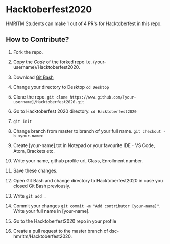 # Hacktoberfest2020
HMRITM Students can make 1 out of 4 PR's for Hacktoberfest in this repo.

## How to Contribute?
1. Fork the repo.
2. Copy the _Code_ of the forked repo i.e. (your-username)/Hacktoberfest2020.
3. Download [Git Bash](https://git-scm.com/downloads)
4. Change your directory to Desktop ```cd Desktop ```

5. Clone the repo. ``` git clone https://www.github.com/[your-username]/Hacktoberfest2020.git ```

6. Go to Hacktoberfest 2020 directory. ``` cd Hacktoberfest2020 ```

7. ``` git init ```

8. Change branch from master to branch of your full name. ``` git checkout -b <your-name> ```

9. Create [your-name].txt in Notepad or your favourite IDE - VS Code, Atom, Brackets etc.
10. Write your name, github profile url, Class, Enrollment number.
11. Save these changes.
12. Open Git Bash and change directory to Hacktoberfest2020 in case you closed Git Bash previously. 
13. Write ``` git add . ``` 
14. Commit your changes ``` git commit -m "Add contributor [your-name]" ```. Write your full name in [your-name]. 
15. Go to the Hacktoberfest2020 repo in your profile 
16. Create a pull request to the master branch of dsc-hmritm/Hacktoberfest2020.
